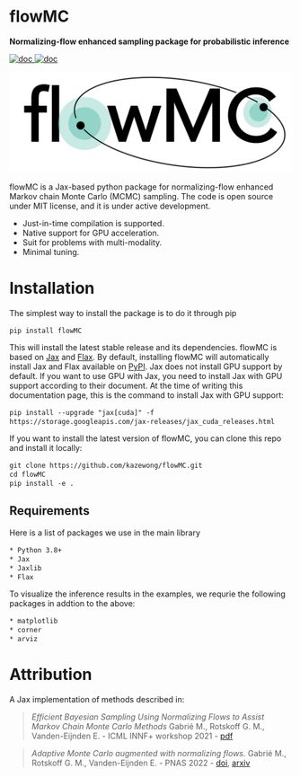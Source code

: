 # flowMC

**Normalizing-flow enhanced sampling package for probabilistic inference**

<a href="https://flowmc.readthedocs.io/en/latest/">
<img src="https://badgen.net/badge/Read/the doc/blue" alt="doc"/>
</a>
<a href="https://github.com/kazewong/FlowMC/blob/Packaging/LICENSE">
<img src="https://badgen.net/badge/License/MIT/blue" alt="doc"/>
</a>

![flowMC_logo](./docs//source/logo_0810.png)

flowMC is a Jax-based python package for normalizing-flow enhanced Markov chain Monte Carlo (MCMC) sampling.
The code is open source under MIT license, and it is under active development.

- Just-in-time compilation is supported.
- Native support for GPU acceleration.
- Suit for problems with multi-modality.
- Minimal tuning.

# Installation 

The simplest way to install the package is to do it through pip

```
pip install flowMC
```

This will install the latest stable release and its dependencies.
flowMC is based on [Jax](https://github.com/google/jax) and [Flax](https://github.com/google/flax).
By default, installing flowMC will automatically install Jax and Flax available on [PyPI](https://pypi.org).
Jax does not install GPU support by default.
If you want to use GPU with Jax, you need to install Jax with GPU support according to their document.
At the time of writing this documentation page, this is the command to install Jax with GPU support:

```
pip install --upgrade "jax[cuda]" -f https://storage.googleapis.com/jax-releases/jax_cuda_releases.html
```

If you want to install the latest version of flowMC, you can clone this repo and install it locally:

```
git clone https://github.com/kazewong/flowMC.git
cd flowMC
pip install -e .
```

## Requirements

Here is a list of packages we use in the main library

    * Python 3.8+
    * Jax
    * Jaxlib
    * Flax

To visualize the inference results in the examples, we requrie the following packages in addtion to the above:

    * matplotlib
    * corner
    * arviz



# Attribution

A Jax implementation of methods described in: 
> *Efficient Bayesian Sampling Using Normalizing Flows to Assist Markov Chain Monte Carlo Methods* Gabrié M., Rotskoff G. M., Vanden-Eijnden E. - ICML INNF+ workshop 2021 - [pdf](https://openreview.net/pdf?id=mvtooHbjOwx)

> *Adaptive Monte Carlo augmented with normalizing flows.*
Gabrié M., Rotskoff G. M., Vanden-Eijnden E. - PNAS 2022 - [doi](https://www.pnas.org/doi/10.1073/pnas.2109420119), [arxiv](https://arxiv.org/abs/2105.12603)

 
